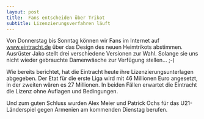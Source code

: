```yaml
---
layout: post
title:  Fans entscheiden über Trikot
subtitle: Lizenzierungsverfahren läuft
---
```


Von Donnerstag bis Sonntag können wir Fans im Internet auf www.eintracht.de über das Design des neuen Heimtrikots abstimmen. Ausrüster Jako stellt drei verschiedene Versionen zur Wahl. Solange sie uns nicht wieder gebrauchte Damenwäsche zur Verfügung stellen... ;-)

Wie bereits berichtet, hat die Eintracht heute ihre Lizenzierungsunterlagen abgegeben. Der Etat für die erste Liga wird mit 46 Millionen Euro angesetzt, in der zweiten wären es 27 Millionen. In beiden Fällen erwartet die Eintracht die Lizenz ohne Auflagen und Bedingungen.

Und zum guten Schluss wurden Alex Meier und Patrick Ochs für das U21-Länderspiel gegen Armenien am kommenden Dienstag berufen.
